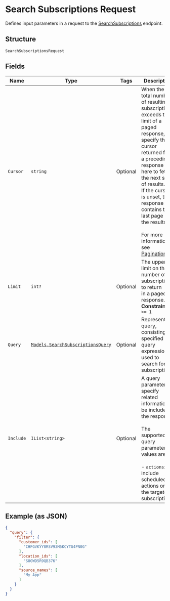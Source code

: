 
# Search Subscriptions Request

Defines input parameters in a request to the
[SearchSubscriptions](/doc/api/subscriptions.md#search-subscriptions) endpoint.

## Structure

`SearchSubscriptionsRequest`

## Fields

| Name | Type | Tags | Description |
|  --- | --- | --- | --- |
| `Cursor` | `string` | Optional | When the total number of resulting subscriptions exceeds the limit of a paged response,<br>specify the cursor returned from a preceding response here to fetch the next set of results.<br>If the cursor is unset, the response contains the last page of the results.<br><br>For more information, see [Pagination](https://developer.squareup.com/docs/working-with-apis/pagination). |
| `Limit` | `int?` | Optional | The upper limit on the number of subscriptions to return<br>in a paged response.<br>**Constraints**: `>= 1` |
| `Query` | [`Models.SearchSubscriptionsQuery`](/doc/models/search-subscriptions-query.md) | Optional | Represents a query, consisting of specified query expressions, used to search for subscriptions. |
| `Include` | `IList<string>` | Optional | A query parameter to specify related information to be included in the response.<br><br>The supported query parameter values are:<br><br>- `actions`: to include scheduled actions on the targeted subscriptions. |

## Example (as JSON)

```json
{
  "query": {
    "filter": {
      "customer_ids": [
        "CHFGVKYY8RSV93M5KCYTG4PN0G"
      ],
      "location_ids": [
        "S8GWD5R9QB376"
      ],
      "source_names": [
        "My App"
      ]
    }
  }
}
```

